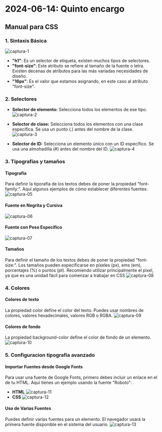# **2024-06-14: Quinto encargo**

## **Manual para CSS**

### 1. Sintaxis Básica

![captura-1](captura-01.png)

- **"h1"**: Es un selector de etiqueta, existen muchos tipos de selectores.
- **"font-size"**: Este atributo se refiere al tamaño de la fuente o letra. Existen decenas de atributos para las más variadas necesidades de diseño.
- **"16px"**: Es el valor que estamos asignando, en este caso al atributo "font-size".​​

### 2. Selectores

- **Selector de elemento:** Selecciona todos los elementos de ese tipo.
![captura-2](captura-02.png)
  
- **Selector de clase:** Selecciona todos los elementos con una clase específica. Se usa un punto (.) antes del nombre de la clase.
![captura-3](captura-03.png)
  
- **Selector de ID:**  Selecciona un elemento único con un ID específico. Se usa una almohadilla (#) antes del nombre del ID.
![captura-4](captura-04.png)

### 3. Tipografías y tamaños

#### Tipografía 
Para definir la tiporafía de los textos debes de poner la propiedad "font-family:". Aquí algunos ejemplos de cómo establecer diferentes fuentes:
![captura-05](./captura-05.png)

#### Fuente en Negrita y Cursiva
![captura-06](./captura-06.png)

#### Fuente con Peso Específico
![captura-07](./captura-07.png)

#### Tamaños 
Para definir el tamaño de los textos debes de poner la propiedad "font-size:". Los tamaños pueden especificarse en píxeles (px), ems (em), porcentajes (%) o puntos (pt). Recomiendo utilizar principalmente el pixel, ya que es una unidad fácil para comenzar a trabajar en CSS
![captura-08](./captura-08.png)

### 4. Colores

#### Colores de texto
La propiedad color define el color del texto. Puedes usar nombres de colores, valores hexadecimales, valores RGB o RGBA.
![captura-09](./captura-09.png)

#### Colores de fondo
La propiedad background-color define el color de fondo de un elemento.
![captura-10](captura-10.png)

### 5. Configuracion tipografía avanzado

#### Importar Fuentes desde Google Fonts
Para usar una fuente de Google Fonts, primero debes incluir un enlace en el <head> de tu HTML. Aquí tienes un ejemplo usando la fuente "Roboto":
- **HTML**
![captura-11](captura-11.png)
- **CSS**
![captura-12](captura-12.png)

#### Uso de Varias Fuentes
Puedes definir varias fuentes para un elemento. El navegador usará la primera fuente disponible en el sistema del usuario.
![captura-13](captura-13.png)
